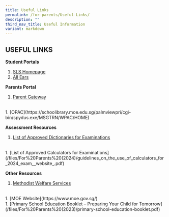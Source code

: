 ```yaml
---
title: Useful Links
permalink: /for-parents/Useful-Links/
description: ""
third_nav_title: Useful Information
variant: markdown
---
```

## USEFUL LINKS

**Student Portals** <br>
1. [SLS Homepage](https://vle.learning.moe.edu.sg/login)
2. [All Ears](https://allears.estl.edu.sg/)


**Parents Portal** <br>
1. [Parent Gateway](https://sites.google.com/plvps.edu.sg/plvpsparentsgateway/home)
<br>
1. [OPAC](https://schoolibrary.moe.edu.sg/palmviewpri/cgi-bin/spydus.exe/MSGTRN/WPAC/HOME)
<br>

**Assessment Resources** <br>
1. [List of Approved Dictionaries for Examinations](/files/For%20Parents%20(2024)/list_of_approved_mtl_dictionaries_2024_exam.pdf)
<br>
1. [List of Approved Calculators for Examinations](/files/For%20Parents%20(2024)/guidelines_on_the_use_of_calculators_for_2024_exam__website_.pdf)

**Other Resources** <br>
1. [Methodist Welfare Services](https://mws.sg/) 
<br>
1. [MOE Website](https://www.moe.gov.sg/)
<br>
1. [Primary School Education Booklet – Preparing Your Child for Tomorrow](/files/For%20Parents%20(2023)/primary-school-education-booklet.pdf)